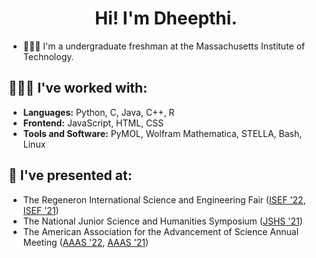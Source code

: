 <h1 align="center">Hi! I'm Dheepthi.</h1>

- 👩🏾‍🎓 I'm a undergraduate freshman at the Massachusetts Institute of Technology.

## 👩🏾‍💻 I've worked with:
- **Languages:** Python, C, Java, C++, R
- **Frontend:** JavaScript, HTML, CSS
- **Tools and Software:** PyMOL, Wolfram Mathematica, STELLA, Bash, Linux

## 🔮 I've presented at:
- The Regeneron International Science and Engineering Fair ([ISEF '22](https://abstracts.societyforscience.org/Home/FullAbstract?ProjectId=22794), [ISEF '21](https://abstracts.societyforscience.org/Home/FullAbstract?ProjectId=20109))
- The National Junior Science and Humanities Symposium ([JSHS '21](http://jshs.org/wp-content/uploads/2021/06/2021-NJSHS-Abstract-Catalog.pdf))
- The American Association for the Advancement of Science Annual Meeting ([AAAS '22](https://aaas.confex.com/aaas/2022/meetingapp.cgi/Paper/30408), [AAAS '21](https://aaas.confex.com/aaas/2021/meetingapp.cgi/Paper/29091))
